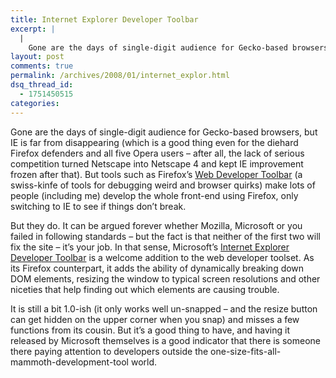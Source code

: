 ```yaml
---
title: Internet Explorer Developer Toolbar
excerpt: |
  |
    Gone are the days of single-digit audience for Gecko-based browsers, but IE is far from disappearing (which is a good thing even for the diehard Firefox defenders and all five Opera users - after all, the lack of serious competition...
layout: post
comments: true
permalink: /archives/2008/01/internet_explor.html
dsq_thread_id:
  - 1751450515
categories:
---
```

Gone are the days of single-digit audience for Gecko-based browsers, but IE is far from disappearing (which is a good thing even for the diehard Firefox defenders and all five Opera users &#8211; after all, the lack of serious competition turned Netscape into Netscape 4 and kept IE improvement frozen after that). But tools such as Firefox&#8217;s [Web Developer Toolbar][1] (a swiss-kinfe of tools for debugging weird and browser quirks) make lots of people (including me) develop the whole front-end using Firefox, only switching to IE to see if things don&#8217;t break.

But they do. It can be argued forever whether Mozilla, Microsoft or you failed in following standards &#8211; but the fact is that neither of the first two will fix the site &#8211; it&#8217;s your job. In that sense, Microsoft&#8217;s [Internet Explorer Developer Toolbar][2] is a welcome addition to the web developer toolset. As its Firefox counterpart, it adds the ability of dynamically breaking down DOM elements, resizing the window to typical screen resolutions and other niceties that help finding out which elements are causing trouble.

It is still a bit 1.0-ish (it only works well un-snapped &#8211; and the resize button can get hidden on the upper corner when you snap) and misses a few functions from its cousin. But it&#8217;s a good thing to have, and having it released by Microsoft themselves is a good indicator that there is someone there paying attention to developers outside the one-size-fits-all-mammoth-development-tool world.

 [1]: https://addons.mozilla.org/en-US/firefox/addon/60
 [2]: http://www.microsoft.com/downloads/details.aspx?familyid=e59c3964-672d-4511-bb3e-2d5e1db91038&displaylang=en